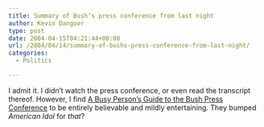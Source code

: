 ```yaml
---
title: Summary of Bush’s press conference from last night
author: Kevin Dangoor
type: post
date: 2004-04-15T04:21:44+00:00
url: /2004/04/14/summary-of-bushs-press-conference-from-last-night/
categories:
  - Politics

---
```

I admit it. I didn&#8217;t watch the press conference, or even read the transcript thereof. However, I find [A Busy Person&#8217;s Guide to the Bush Press Conference][1] to be entirely believable and mildly entertaining. They bumped _American Idol_ for _that_?

 [1]: http://www.criticalviewer.com/archives/000057.html "criticalviewer: A Busy Person's Guide to the Bush Press Conference"